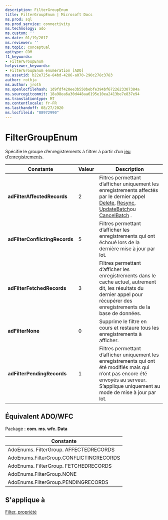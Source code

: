 ```yaml
---
description: FilterGroupEnum
title: FilterGroupEnum | Microsoft Docs
ms.prod: sql
ms.prod_service: connectivity
ms.technology: ado
ms.custom: ''
ms.date: 01/19/2017
ms.reviewer: ''
ms.topic: conceptual
apitype: COM
f1_keywords:
- FilterGroupEnum
helpviewer_keywords:
- FilterGroupEnum enumeration [ADO]
ms.assetid: b22e725e-84bd-4286-a070-290c278c3783
author: rothja
ms.author: jroth
ms.openlocfilehash: 1d9fdf420ee3b550bebfe394bf6722623307384a
ms.sourcegitcommit: 18a98ea6a30d448aa6195e10ea2413be7e837e94
ms.translationtype: MT
ms.contentlocale: fr-FR
ms.lasthandoff: 08/27/2020
ms.locfileid: "88972990"
---
```

# <a name="filtergroupenum"></a>FilterGroupEnum
Spécifie le groupe d’enregistrements à filtrer à partir d’un [jeu d’enregistrements](./recordset-object-ado.md).  
  
|Constante|Valeur|Description|  
|--------------|-----------|-----------------|  
|**adFilterAffectedRecords**|2|Filtres permettant d’afficher uniquement les enregistrements affectés par le dernier appel [Delete](./delete-method-ado-recordset.md), [Resync](./resync-method.md), [UpdateBatch](./updatebatch-method.md)ou [CancelBatch](./cancelbatch-method-ado.md) .|  
|**adFilterConflictingRecords**|5|Filtres permettant d’afficher les enregistrements qui ont échoué lors de la dernière mise à jour par lot.|  
|**adFilterFetchedRecords**|3|Filtres permettant d’afficher les enregistrements dans le cache actuel, autrement dit, les résultats du dernier appel pour récupérer des enregistrements de la base de données.|  
|**adFilterNone**|0|Supprime le filtre en cours et restaure tous les enregistrements à afficher.|  
|**adFilterPendingRecords**|1|Filtres permettant d’afficher uniquement les enregistrements qui ont été modifiés mais qui n’ont pas encore été envoyés au serveur. S’applique uniquement au mode de mise à jour par lot.|  
  
## <a name="adowfc-equivalent"></a>Équivalent ADO/WFC  
 Package : **com. ms. wfc. Data**  
  
|Constante|  
|--------------|  
|AdoEnums. FilterGroup. AFFECTEDRECORDS|  
|AdoEnums.FilterGroup.CONFLICTINGRECORDS|  
|AdoEnums. FilterGroup. FETCHEDRECORDS|  
|AdoEnums.FilterGroup.NONE|  
|AdoEnums.FilterGroup.PENDINGRECORDS|  
  
## <a name="applies-to"></a>S'applique à  
 [Filter, propriété](./filter-property.md)